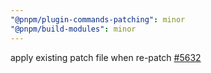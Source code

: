 ```yaml
---
"@pnpm/plugin-commands-patching": minor
"@pnpm/build-modules": minor
---
```


apply existing patch file when re-patch [#5632](https://github.com/pnpm/pnpm/issues/5632)
